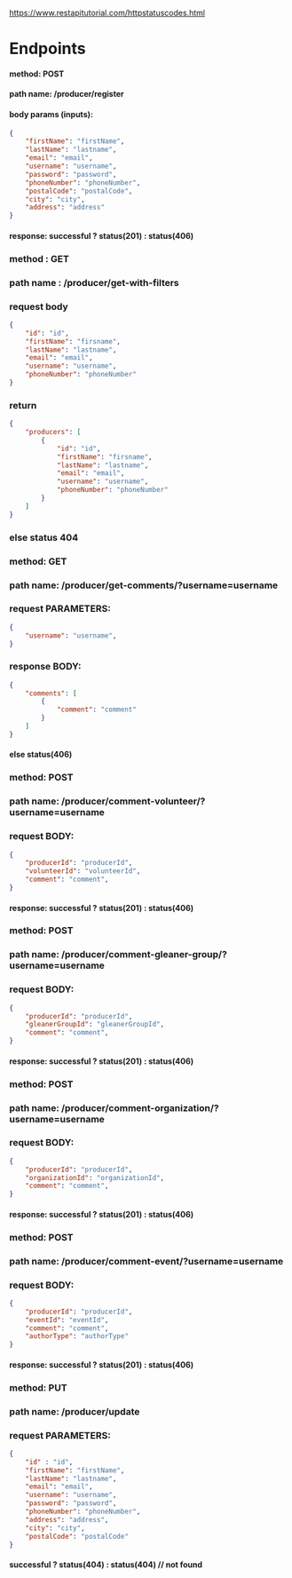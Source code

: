 https://www.restapitutorial.com/httpstatuscodes.html
# Endpoints

#### method: POST
#### path name: /producer/register
#### body params (inputs): 
```JSON
{
    "firstName": "firstName",
    "lastName": "lastname",
    "email": "email",
    "username": "username",
    "password": "password",
    "phoneNumber": "phoneNumber",
    "postalCode": "postalCode",
    "city": "city",
    "address": "address"
}
```
#### response: successful ? status(201) : status(406)


### method : GET 
### path name : /producer/get-with-filters
### request body
```JSON
{
    "id": "id",
    "firstName": "firsname",
    "lastName": "lastname",
    "email": "email",
    "username": "username",
    "phoneNumber": "phoneNumber"
}
```
### return 
```JSON
{
    "producers": [
        {
            "id": "id",
            "firstName": "firsname",
            "lastName": "lastname",
            "email": "email",
            "username": "username",
            "phoneNumber": "phoneNumber"
        }
    ]
}
```
### else status 404


### method: GET
### path name: /producer/get-comments/?username=username
### request PARAMETERS:
```JSON
{
    "username": "username",
}
```
### response BODY:
```JSON
{
    "comments": [
        {
            "comment": "comment"
        }
    ]
}
```
#### else status(406)


### method: POST
### path name: /producer/comment-volunteer/?username=username
### request BODY:
```JSON
{
    "producerId": "producerId",
    "volunteerId": "volunteerId",
    "comment": "comment",
}
```
#### response: successful ? status(201) : status(406)


### method: POST
### path name: /producer/comment-gleaner-group/?username=username
### request BODY:
```JSON
{
    "producerId": "producerId",
    "gleanerGroupId": "gleanerGroupId",
    "comment": "comment",
}
```
#### response: successful ? status(201) : status(406)


### method: POST
### path name: /producer/comment-organization/?username=username
### request BODY:
```JSON
{
    "producerId": "producerId",
    "organizationId": "organizationId",
    "comment": "comment",
}
```
#### response: successful ? status(201) : status(406)


### method: POST
### path name: /producer/comment-event/?username=username
### request BODY:
```JSON
{
    "producerId": "producerId",
    "eventId": "eventId",
    "comment": "comment",
    "authorType": "authorType"
}
```
#### response: successful ? status(201) : status(406)


### method: PUT
### path name: /producer/update
### request PARAMETERS:
```JSON
{
    "id" : "id",
    "firstName": "firstName",
    "lastName": "lastname",
    "email": "email",
    "username": "username",
    "password": "password",
    "phoneNumber": "phoneNumber",
    "address": "address",
    "city": "city",
    "postalCode": "postalCode"
}
```
#### successful ? status(404) : status(404) // not found


